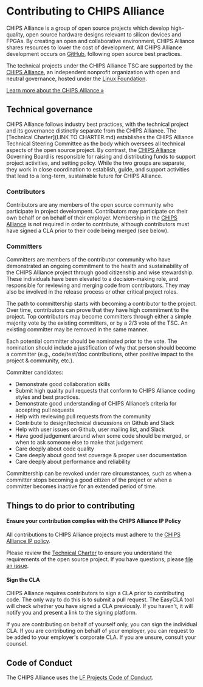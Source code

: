 # Contributing to CHIPS Alliance

CHIPS Alliance is a group of open source projects which develop high-quality, open source hardware designs relevant to silicon devices and FPGAs. By creating an open and collaborative environment, CHIPS Alliance shares resources to lower the cost of development. All CHIPS Alliance development occurs on [GitHub](https://github.com/chipsalliance), following open source best practices.

The technical projects under the CHIPS Alliance TSC are supported by the [CHIPS Alliance](https://chipsalliance.org), an independent nonprofit organization with open and neutral governance, hosted under the [Linux Foundation](https://linuxfoundation.org). 

[Learn more about the CHIPS Alliance »](https://chipsalliance.org)

## Technical governance

CHIPS Alliance follows industry best practices, with the technical project and its governance distinctly separate from the CHIPS Alliance. The [Technical Charter](LINK TO CHARTER.md) establishes the CHIPS Alliance Technical Steering Committee as the body which oversees all technical aspects of the open source project. By contrast, the [CHIPS Alliance](https://chipsalliance.org) Governing Board is responsible for raising and distributing funds to support project activities, and setting policy. While the two groups are separate, they work in close coordination to establish, guide, and support activities that lead to a long-term, sustainable future for CHIPS Alliance.

### Contributors

Contributors are any members of the open source community who participate in project develompent. Contributors may participate on their own behalf or on behalf of their employer. Membership in the [CHIPS Alliance](https://chipsalliance.org) is not required in order to contribute, although contributors must have signed a CLA prior to their code being merged (see below).

### Committers

Committers are members of the contributor community who have demonstrated an ongoing commitment to the health and sustainability of the CHIPS Alliance project through good citizenship and wise stewardship. These individuals have been elevated to a decision-making role, and responsible for reviewing and merging code from contributors. They may also be involved in the release process or other critical project roles.

The path to committership starts with becoming a contributor to the project. Over time, contributors can prove that they have high commitment to the project.  Top contributors may become committers through either a simple majority vote by the existing committers, or by a 2/3 vote of the TSC.  An existing committer may be removed in the same manner.

Each potential committer should be nominated prior to the vote.  The nomination should include a justification of why that person should become a committer (e.g., code/test/doc contributions, other positive impact to the project & community, etc.).

Committer candidates:

* Demonstrate good collaboration skills
* Submit high quality pull requests that conform to CHIPS Alliance coding styles and best practices.
* Demonstrate good understanding of CHIPS Alliance’s criteria for accepting pull requests
* Help with reviewing pull requests from the community
* Contribute to design/technical discussions on Github and Slack
* Help with user issues on Github, user mailing list, and Slack
* Have good judgement around when some code should be merged, or when to ask someone else to make that judgement
* Care deeply about code quality
* Care deeply about good test coverage & proper user documentation
* Care deeply about performance and reliability

Committership can be revoked under rare circumstances, such as when a committer stops becoming a good citizen of the project or when a committer becomes inactive for an extended period of time.

## Things to do prior to contributing

#### Ensure your contribution complies with the CHIPS Alliance IP Policy

All contributions to CHIPS Alliance projects must adhere to the [CHIPS Alliance IP policy](/CHARTER.md#intellectual-property-policy).

Please review the [Technical Charter](CHARTER.md) to ensure you understand the requirements of the open source project. If you have questions, please [file an issue](https://github.com/chipsalliance/tsc/issues).

#### Sign the CLA

CHIPS Alliance requires contributors to sign a CLA prior to contributing code. The only way to do this is to submit a pull request. The EasyCLA tool will check whether you have signed a CLA previously. If you haven't, it will notify you and present a link to the signing platform.

If you are contributing on behalf of yourself only, you can sign the individual CLA. If you are contributing on behalf of your employer, you can request to be added to your employer's corporate CLA. If you are unsure, consult your counsel.

## Code of Conduct

The CHIPS Alliance uses the [LF Projects Code of Conduct](https://lfprojects.org/policies/code-of-conduct/).